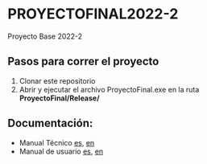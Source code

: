 # PROYECTOFINAL2022-2
Proyecto Base 2022-2


## Pasos para correr el proyecto

1. Clonar este repositorio
2. Abrir y ejecutar el archivo ProyectoFinal.exe en la ruta **ProyectoFinal/Release/**


## Documentación:

- Manual Técnico [es](https://github.com/nestorivanmo/315618648_Proyecto_Gpo04/blob/main/Documentacion/315618648_MANUAL_TECNICO_GPO12.pdf), [en](https://github.com/nestorivanmo/315618648_Proyecto_Gpo04/blob/main/Documentacion/315618648_TECHNICAL_GUIDE_GPO12.pdf)
- Manual de usuario [es](https://github.com/nestorivanmo/315618648_Proyecto_Gpo04/blob/main/Documentacion/315618648_MANUAL_USUARIO_GPO12.pdf), [en](https://github.com/nestorivanmo/315618648_Proyecto_Gpo04/blob/main/Documentacion/315618648_USER_GUIDE_GPO12.pdf)
